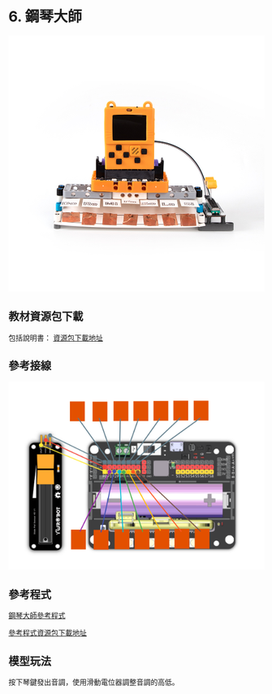 # 6. 鋼琴大師

![](../../images/piano1.jpg)

## 教材資源包下載

包括說明書： [資源包下載地址](https://bit.ly/AIHealthCareSetBuildingGuide)

## 參考接線

![](../../images/piano_wire.png)

## 參考程式

[鋼琴大師參考程式](https://makecode.com/_WYvCypA0AJ8L)

[參考程式資源包下載地址](https://bit.ly/AIHealthCareSetHex)

## 模型玩法

按下琴鍵發出音調，使用滑動電位器調整音調的高低。